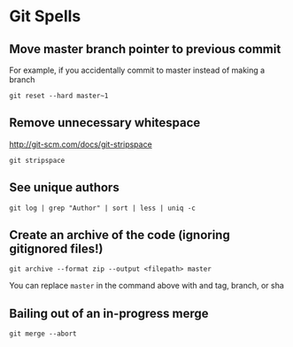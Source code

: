# Git Spells

## Move master branch pointer to previous commit
For example, if you accidentally commit to master instead of making a branch
```
git reset --hard master~1
```

## Remove unnecessary whitespace

http://git-scm.com/docs/git-stripspace

```
git stripspace
```

## See unique authors

```
git log | grep "Author" | sort | less | uniq -c
```

## Create an archive of the code (ignoring gitignored files!)

```
git archive --format zip --output <filepath> master
```

You can replace `master` in the command above with and tag, branch, or sha

## Bailing out of an in-progress merge

```
git merge --abort
```
